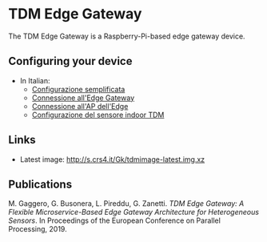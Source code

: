 
# TDM Edge Gateway

The TDM Edge Gateway is a Raspberry-Pi-based edge gateway device.

## Configuring your device

* In Italian: 
  * [Configurazione semplificata](it/simple-config-steps.it.md)
  * [Connessione all'Edge Gateway](it/connect-to-edge.it.md)
  * [Connessione all'AP dell'Edge](it/ap-connection-steps.it.md)
  * [Configurazione del sensore indoor TDM](it/indoor-sensor-config.it.md)



## Links

* Latest image: <http://s.crs4.it/Gk/tdmimage-latest.img.xz>


## Publications

M. Gaggero, G. Busonera, L. Pireddu, G. Zanetti. *TDM Edge Gateway: A Flexible
Microservice-Based Edge Gateway Architecture for Heterogeneous Sensors*. In
Proceedings of the European Conference on Parallel Processing, 2019.
